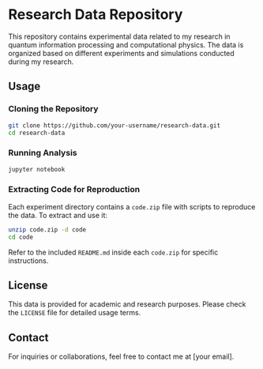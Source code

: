 # Research Data Repository

This repository contains experimental data related to my research in quantum information processing and computational physics. The data is organized based on different experiments and simulations conducted during my research.



## Usage

### Cloning the Repository

```bash
git clone https://github.com/your-username/research-data.git
cd research-data
```

### Running Analysis

```bash
jupyter notebook
```

### Extracting Code for Reproduction

Each experiment directory contains a `code.zip` file with scripts to reproduce the data. To extract and use it:

```bash
unzip code.zip -d code
cd code
```

Refer to the included `README.md` inside each `code.zip` for specific instructions.

## License

This data is provided for academic and research purposes. Please check the `LICENSE` file for detailed usage terms.

## Contact

For inquiries or collaborations, feel free to contact me at [your email].

